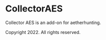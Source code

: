 # CollectorAES

Collector AES is an add-on for aetherhunting.

Copyright 2022. All rights reserved.
